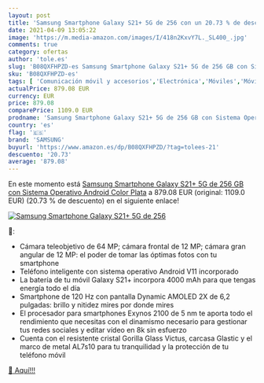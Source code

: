 ```yaml
---
layout: post
title: 'Samsung Smartphone Galaxy S21+ 5G de 256 con un 20.73 % de descuento'
date: 2021-04-09 13:05:22
image: 'https://m.media-amazon.com/images/I/418n2KxvY7L._SL400_.jpg'
comments: true
category: ofertas
author: 'tole.es'
slug: 'B08QXFHPZD-es Samsung Smartphone Galaxy S21+ 5G de 256 GB con Sistema...'
sku: 'B08QXFHPZD-es'
tags: [ 'Comunicación móvil y accesorios','Electrónica','Móviles','Móviles y smartphones libres','android','samsung', ]
actualPrice: 879.08 EUR
currency: EUR
price: 879.08
comparePrice: 1109.0 EUR
prodname: 'Samsung Smartphone Galaxy S21+ 5G de 256 GB con Sistema Operativo Android Color Plata'
country: 'es'
flag: '🇪🇸'
brand: 'SAMSUNG'
buyurl: 'https://www.amazon.es/dp/B08QXFHPZD/?tag=tolees-21'
descuento: '20.73'
average: '879.08'
---
```


En este momento está [Samsung Smartphone Galaxy S21+ 5G de 256 GB con Sistema Operativo Android Color Plata](https://www.amazon.es/dp/B08QXFHPZD/?tag=tolees-21) a 879.08 EUR (original: 1109.0 EUR) (20.73 %  de descuento) en el siguiente enlace!

[![Samsung Smartphone Galaxy S21+ 5G de 256](https://m.media-amazon.com/images/I/418n2KxvY7L._SL400_.jpg)](https://www.amazon.es/dp/B08QXFHPZD/?tag=tolees-21)

🔎:

- Cámara teleobjetivo de 64 MP; cámara frontal de 12 MP; cámara gran angular de 12 MP: el poder de tomar las óptimas fotos con tu smartphone
- Teléfono inteligente con sistema operativo Android V11 incorporado
- La batería de tu móvil Galaxy S21+ incorpora 4000 mAh para que tengas energía todo el día
- Smartphone de 120 Hz con pantalla Dynamic AMOLED 2X de 6,2 pulgadas: brillo y nitidez mires por donde mires
- El procesador para smartphones Exynos 2100 de 5 nm te aporta todo el rendimiento que necesitas con el dinamismo necesario para gestionar tus redes sociales y editar vídeo en 8k sin esfuerzo
- Cuenta con el resistente cristal Gorilla Glass Victus, carcasa Glastic y el marco de metal AL7s10 para tu tranquilidad y la protección de tu teléfono móvil

[🛒 Aquí!!!](https://www.amazon.es/dp/B08QXFHPZD/?tag=tolees-21)
